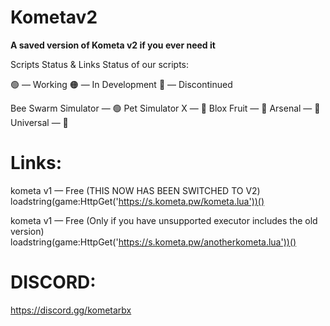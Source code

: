 # Kometav2
**A saved version of Kometa v2 if you ever need it**

Scripts Status & Links
Status of our scripts:

🟢 — Working
🟠 — In Development
🔴 — Discontinued

Bee Swarm Simulator — 🟢
Pet Simulator X — 🔴
Blox Fruit — 🔴
Arsenal — 🔴
Universal — 🔴

# Links:
kometa v1 — Free (THIS NOW HAS BEEN SWITCHED TO V2)
loadstring(game:HttpGet('https://s.kometa.pw/kometa.lua'))()

kometa v1 — Free (Only if you have unsupported executor includes the old version)
loadstring(game:HttpGet('https://s.kometa.pw/anotherkometa.lua'))()

# DISCORD:
https://discord.gg/kometarbx
